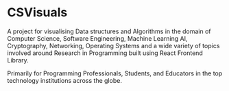 # CSVisuals
A project for visualising Data structures and Algorithms in the domain of Computer Science, Software Engineering, Machine Learning AI, Cryptography, Networking, Operating Systems and a wide variety of topics involved around Research in Programming built using React Frontend Library.

Primarily for Programming Professionals, Students, and Educators in the top technology institutions across the globe.

